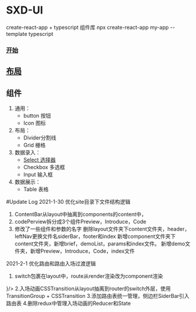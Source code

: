 # SXD-UI

create-react-app + typescript 组件库
npx create-react-app my-app --template typescript


### [开始](https://www.yuque.com/frank980/ygs3ps/ny150b)
## [布局](https://www.yuque.com/frank980/ygs3ps/axkst9)
## 组件
1. 通用：
    - button 按钮
    - Icon 图标
2. 布局：
    - Divider分割线
    - Grid 栅格
3. 数据录入：
    - [Select 选择器](https://www.yuque.com/frank980/ygs3ps/ec6x00)
    - Checkbox 多选框
    - Input 输入框
4. 数据展示：
    - Table 表格

#Update Log
2021-1-30
优化site目录下文件结构逻辑
1. ContentBar从layout中抽离到components的content中，
2. codePerview拆分成3个组件Preview，Introduce，Code
3. 修改了一些组件和参数的名字
删除layout文件夹下content文件夹，header，leftNav更换文件名siderBar，footer和index
新增component文件夹下content文件夹，新增brief，demoList，params和index文件。
新增demo文件夹，新增Preview，Introduce，Code，index文件

2021-2-1
优化路由和路由入场过渡逻辑
1. switch包裹在layout中，route从render渲染改为component渲染
<Switch>
	 <Route exact path='/button' render={(props)=><Layout {...props}><ButtonPage/></Layout>}/>
</Switch>

<Layout>
	<Switch>
		 <Route exact path='/button' component={ButtonPage}/>
	</Switch>
</Layout>
2.入场动画CSSTransition从layout抽离到router的switch外层，使用TransitionGroup + CSSTransition
3.添加路由表统一管理，侧边栏SiderBar引入路由表
4.删除redux中管理入场动画的Reducer和State